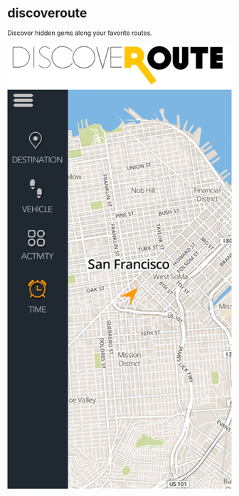 discoveroute
============

Discover hidden gems along your favorite routes. 

![homescreen-mockup](/public/images/discoveroute.png)
![homescreen-mockup](/public/images/mockup.png)